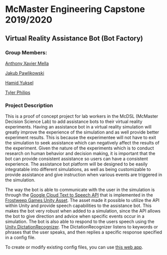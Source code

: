 # McMaster Engineering Capstone 2019/2020

## Virtual Reality Assistance Bot (Bot Factory)

### Group Members:

[Anthony Xavier Mella](https://github.com/AnthonyMella66)

[Jakub Pawlikowski](https://github.com/JPawlikowski)

[Hamid Yuksel](https://github.com/yukseltron) 

[Tyler Philips](https://github.com/Philipsty)

### Project Description

This is a proof of concept project for lab workers in the McDSL (McMaster Decision Science Lab) to add assistance bots to their virtual reality experiments. Having an assistance bot in a virtual reality simulation will greatly improve the experience of the simulation and as well provide better experiment results. This is because the experimentee will not have to exit the simulation to seek assistance which can negatively affect the results of the experiment. Given the nature of the experiments which is to conduct research on human behavior and decision making, it is important that the bot can provide consistent assistance so users can have a consistent experience. The assistance bot platform will be designed to be easily integratable into different simulations, as well as being customizable to provide assistance and give instruction when various events are triggered in the simulation.

The way the bot is able to communicate with the user in the simulation is through the [Google Cloud Text to Speech API](https://cloud.google.com/text-to-speech/) that is implemented in the [Frostweep Games Unity Asset](https://assetstore.unity.com/packages/add-ons/machinelearning/google-cloud-text-to-speech-115170). The asset made it possible to utilize the API within Unity and provide speech capabilities to the assistance bot. This makes the bot very robust when added to a simulation, since the API allows the bot to give direction and advice when specific events occur in a simulation. The bot is also able to respond to the users speech using the [Unity DictationRecognizer](https://docs.unity3d.com/ScriptReference/Windows.Speech.DictationRecognizer.html). The DictationRecognizer listens to keywords or phrases that the user speaks, and then replies a specific response specified in a config file.



To create or modify existing config files, you can use [this web app](https://bot-factory.netlify.app/).
